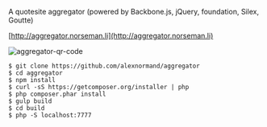 A quotesite aggregator (powered by Backbone.js, jQuery, foundation, Silex, Goutte)

[http://aggregator.norseman.li](http://aggregator.norseman.li)

![aggregator-qr-code](https://chart.googleapis.com/chart?chs=300x300&cht=qr&chl=http://aggregator.norseman.li)


    $ git clone https://github.com/alexnormand/aggregator
    $ cd aggregator
    $ npm install
    $ curl -sS https://getcomposer.org/installer | php
    $ php composer.phar install
    $ gulp build
    $ cd build
    $ php -S localhost:7777


